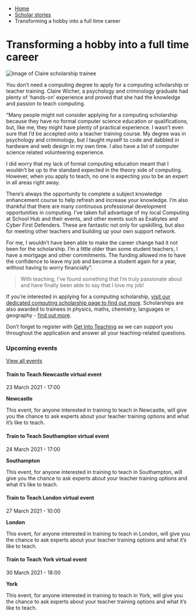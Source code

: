 *   [Home](/)
*   [Scholar stories](/teacher-training-scholar-stories)
*   Transforming a hobby into a full time career

Transforming a hobby into a full time career
============================================

<img alt="Image of Claire scholarship trainee " src="https://getintoteaching.education.gov.uk/sites/default/files/case\_study/Claire%20witcher.jpg"></img>

You don’t need a computing degree to apply for a computing scholarship or teacher training. Claire Wicher, a psychology and criminology graduate had plenty of ‘hands-on’ experience and proved that she had the knowledge and passion to teach computing.

“Many people might not consider applying for a computing scholarship because they have no formal computer science education or qualifications, but, like me, they might have plenty of practical experience. I wasn’t even sure that I’d be accepted onto a teacher training course. My degree was in psychology and criminology, but I taught myself to code and dabbled in hardware and web design in my own time. I also have a list of computer science related volunteering experience.

I did worry that my lack of formal computing education meant that I wouldn’t be up to the standard expected in the theory side of computing. However, when you apply to teach, no one is expecting you to be an expert in all areas right away.

There’s always the opportunity to complete a subject knowledge enhancement course to help refresh and increase your knowledge. I’m also thankful that there are many continuous professional development opportunities in computing. I’ve taken full advantage of my local Computing at School Hub and their events, and other events such as Exabytes and Cyber First Defenders. These are fantastic not only for upskilling, but also for meeting other teachers and building up your own support network.

For me, I wouldn’t have been able to make the career change had it not been for the scholarship. I’m a little older than some student teachers, I have a mortgage and other commitments. The funding allowed me to have the confidence to leave my job and become a student again for a year, without having to worry financially".

> With teaching, I’ve found something that I’m truly passionate about and have finally been able to say that I love my job!

If you’re interested in applying for a computing scholarship, [visit our dedicated computing scholarship page to find out more](/node/2393). Scholarships are also awarded to trainees in physics, maths, chemistry, languages or geography - [find out more](/node/2390). 

Don’t forget to register with [Get Into Teaching](https://getintoteaching.education.gov.uk/user/register) as we can support you throughout the application and answer all your teaching-related questions.

### Upcoming events

[View all events](/teaching-events)

[](/teaching-events/train-to-teach-events/train-to-teach-newcastle-virtual-event-230321)

#### Train to Teach Newcastle virtual event

23 March 2021 - 17:00

**Newcastle**

This event, for anyone interested in training to teach in Newcastle, will give you the chance to ask experts about your teacher training options and what it’s like to teach.

[](/teaching-events/train-to-teach-events/train-to-teach-southampton-virtual-event-240321)

#### Train to Teach Southampton virtual event

24 March 2021 - 17:00

**Southampton**

This event, for anyone interested in training to teach in Southampton, will give you the chance to ask experts about your teacher training options and what it’s like to teach.

[](/teaching-events/train-to-teach-events/train-to-teach-london-virtual-event-270321)

#### Train to Teach London virtual event

27 March 2021 - 10:00

**London**

This event, for anyone interested in training to teach in London, will give you the chance to ask experts about your teacher training options and what it’s like to teach.

[](/teaching-events/train-to-teach-events/train-to-teach-york-virtual-event-300321)

#### Train to Teach York virtual event

30 March 2021 - 18:00

**York**

This event, for anyone interested in training to teach in York, will give you the chance to ask experts about your teacher training options and what it’s like to teach.